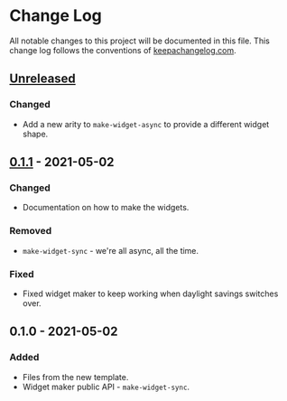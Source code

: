 # Change Log
All notable changes to this project will be documented in this file. This change log follows the conventions of [keepachangelog.com](http://keepachangelog.com/).

## [Unreleased]
### Changed
- Add a new arity to `make-widget-async` to provide a different widget shape.

## [0.1.1] - 2021-05-02
### Changed
- Documentation on how to make the widgets.

### Removed
- `make-widget-sync` - we're all async, all the time.

### Fixed
- Fixed widget maker to keep working when daylight savings switches over.

## 0.1.0 - 2021-05-02
### Added
- Files from the new template.
- Widget maker public API - `make-widget-sync`.

[Unreleased]: https://github.com/your-name/ex1/compare/0.1.1...HEAD
[0.1.1]: https://github.com/your-name/ex1/compare/0.1.0...0.1.1
